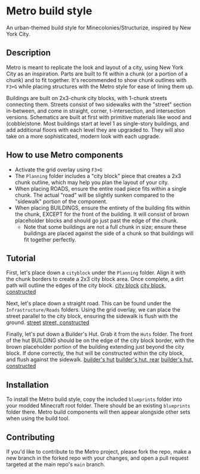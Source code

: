# Metro build style
An urban-themed build style for Minecolonies/Structurize, inspired by New York City.

## Description
Metro is meant to replicate the look and layout of a city, using New York City as an inspiration. Parts are built to fit within a chunk (or a portion of a chunk) and to fit together. It's recommended to show chunk outlines with `F3+G` while placing structures with the Metro style for ease of lining them up.

Buildings are built on 2x3-chunk city blocks, with 1-chunk streets connecting them. Streets consist of two sidewalks with the "street" section in-between, and come in straight, corner, t-intersection, and intersection versions. Schematics are built at first with primitive materials like wood and (cobble)stone. Most buildings start at level 1 as single-story buildings, and add additional floors with each level they are upgraded to. They will also take on a more sophisticated, modern look with each upgrade.

## How to use Metro components
* Activate the grid overlay using `F3+G`
* The `Planning` folder includes a "city block" piece that creates a 2x3 chunk outline, which may help you plan the layout of your city.
* When placing ROADS, ensure the entire road piece fits within a single chunk. The actual "road" will be slightly sunken compared to the "sidewalk" portion of the component.
* When placing BUILDINGS, ensure the entirety of the building fits within the chunk, EXCEPT for the front of the building. It will consist of brown placeholder blocks and should go just past the edge of the chunk.
  * Note that some buildings are not a full chunk in size; ensure these buildings are placed against the side of a chunk so that buildings will fit together perfectly.

## Tutorial

First, let's place down a `cityblock` under the `Planning` folder. Align it with the chunk borders to create a 2x3 city block area. Once complete, a dirt path will outline the edges of the city block. [city block](./docs/images/cityblock.png) [city block, constructed](./docs/images/cityblock_constructed.png)

Next, let's place down a straight road. This can be found under the `Infrastructure/Roads` folders. Using the grid overlay, we can place the street parallel to the city block, ensuring the sidewalk is flush with the ground. [street](./docs/images/road.png) [street, constructed](./docs/images/road_constructed.png)

Finally, let's put down a Builder's Hut. Grab it from the `Huts` folder. The front of the hut BUILDING should be on the edge of the city block border, with the brown placeholder portion of the building extending just beyond the city block. If done correctly, the hut will be constructed within the city block, and flush against the sidewalk. [builder's hut](./docs/images/builder1.png) [builder's hut, rear](./docs/images/builder2.png) [builder's hut, constructed](./docs/images/builder_constructed.png)

## Installation
To install the Metro build style, copy the included `blueprints` folder into your modded Minecraft root folder. There should be an existing `blueprints` folder there. Metro build components will then appear alongside other sets when using the build tool.

## Contributing
If you'd like to contribute to the Metro project, please fork the repo, make a new branch in the forked repo with your changes, and open a pull request targeted at the main repo's `main` branch.
